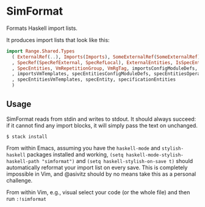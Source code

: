 # SimFormat

Formats Haskell import lists.

It produces import lists that look like this:

```haskell
import Range.Shared.Types
  ( ExternalRef(..), Imports(Imports), SomeExternalRef(SomeExternalRef), SpecEntity(..)
  , SpecRef(SpecRefExternal, SpecRefLocal), ExternalEntities, IsSpecEntity, ResolvedSpec
  , SpecEntities, VmRepetitionGroup, VmRgTag, importsConfigModuleDefs, importsOperatingSystems
  , importsVmTemplates, specEntitiesConfigModuleDefs, specEntitiesOperatingSystems
  , specEntitiesVmTemplates, specEntity, specificationEntities
  )
```

## Usage

SimFormat reads from stdin and writes to stdout. It should always
succeed: if it cannot find any import blocks, it will simply pass the
text on unchanged.

```
$ stack install
```

From within Emacs, assuming you have the `haskell-mode` and
`stylish-haskell` packages installed and working, `(setq
haskell-mode-stylish-haskell-path "simformat")` and `(setq
haskell-stylish-on-save t)` should automatically reformat your import
list on every save. This is completely impossible in Vim, and @asivitz
should by no means take this as a personal challenge.

From within Vim, e.g., visual select your code (or the whole file) and
then run `:!simformat`
